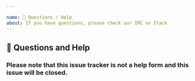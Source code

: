 ```yaml
---

name: 💬 Questions / Help
about: If you have questions, please check our IRC or Slack
---
```


## 💬 Questions and Help

### Please note that this issue tracker is not a help form and this issue will be closed.
